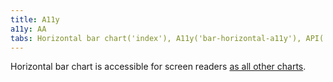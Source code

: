 ```yaml
---
title: A11y
a11y: AA
tabs: Horizontal bar chart('index'), A11y('bar-horizontal-a11y'), API('bar-horizontal-api'), Examples('bar-horizontal-d3-code'), Changelog('d3-chart-changelog')
---
```


Horizontal bar chart is accessible for screen readers [as all other charts](/data-display/d3-chart/d3-chart-a11y).
